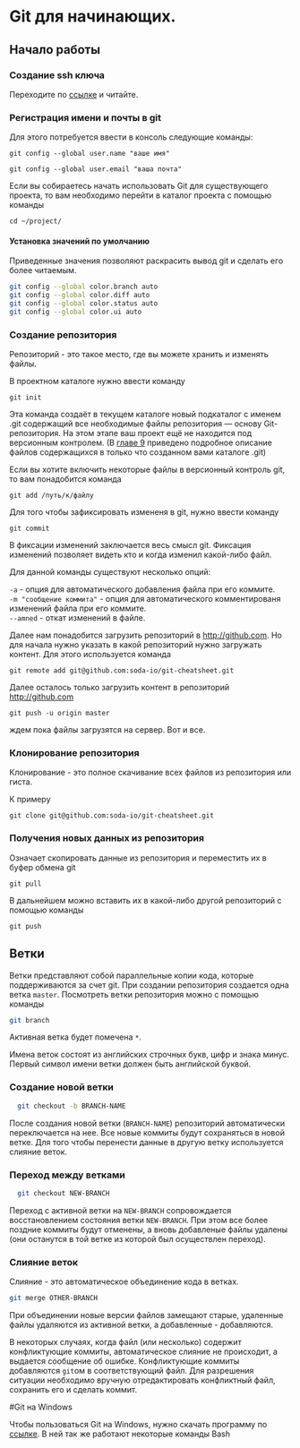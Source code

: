 # Git для начинающих.

## Начало работы
### Создание ssh ключа

Переходите по [ссылке](https://help.github.com/articles/generating-ssh-keys) и читайте.

### Регистрация имени и почты в git
Для этого потребуется ввести в консоль следующие команды:

`git config --global user.name "ваше имя"`  

`git config --global user.email "ваша почта"`

Если вы собираетесь начать использовать Git для существующего проекта, то вам необходимо перейти в каталог проекта c помощью команды 

`cd ~/project/`


#### Установка значений по умолчанию

Приведенные значения позволяют раскрасить вывод git и сделать его более читаемым.

```bash
git config --global color.branch auto
git config --global color.diff auto
git config --global color.status auto
git config --global color.ui auto
```

### Создание репозитория

Репозиторий - это такое место, где вы можете хранить и изменять файлы.

В проектном каталоге нужно ввести команду

`git init`

Эта команда создаёт в текущем каталоге новый подкаталог с именем .git содержащий все необходимые файлы репозитория — основу Git-репозитория. На этом этапе 
ваш проект ещё не находится под версионным контролем. (В [главе 9](http://git-scm.com/book/ru/Git-%D0%B8%D0%B7%D0%BD%D1%83%D1%82%D1%80%D0%B8) приведено
подробное описание файлов содержащихся в только что созданном вами каталоге .git)

Если вы хотите включить некоторые файлы в версионный контроль git, то вам понадобится команда 

`git add /путь/к/файлу`  

Для того чтобы зафиксировать измененя в git, нужно ввести команду 

`git commit`

В фиксации изменений заключается весь смысл git. Фиксация изменений позволяет видеть кто и когда изменил какой-либо файл.

Для данной команды существуют несколько опций:

`-a` - опция для автоматического добавления файла при его коммите.  
`-m "сообщение коммита"` - опция для автоматического комментированя изменений файла при его коммите.  
`--amned` - откат изменений в файле.

Далее нам понадобится загрузить репозиторий в http://github.com. Но для начала нужно указать в какой репозиторий нужно загружать контент.
Для этого используется команда 

`git remote add git@github.com:soda-io/git-cheatsheet.git`

Далее осталось только загрузить контент в репозиторий http://github.com 

`git push -u origin master`

ждем пока файлы загрузятся на сервер.
Вот и все.

### Клонирование репозитория

Клонирование - это полное скачивание всех файлов из репозитория или гиста.

К примеру

`git clone git@github.com:soda-io/git-cheatsheet.git`

### Получения новых данных из репозитория

Означает скопировать данные из репозитория и переместить их в буфер обмена git

`git pull`

В дальнейшем можно вставить их в какой-либо другой репозиторий с помощью команды 

`git push`

## Ветки

Ветки представляют собой параллельные копии кода, которые поддерживаются за счет git. При создании репозитория создается одна ветка `master`. Посмотреть ветки репозитория можно с помощью команды

  ```bash
  git branch
  ```
  
Активная ветка будет помечена `*`.

Имена веток состоят из английских строчных букв, цифр и знака минус. 
Первый символ имени ветки должен быть английской буквой.
  
### Создание новой ветки


  ```bash
	git checkout -b BRANCH-NAME
  ```

После создания новой ветки (`BRANCH-NAME`) репозиторий автоматически переключается на нее. Все новые коммиты будут сохраняться в новой ветке. Для того чтобы перенести данные в другую ветку используется слияние веток.

### Переход между ветками

  ```bash
    git checkout NEW-BRANCH
  ```

Переход с активной ветки на `NEW-BRANCH` сопровождается восстановлением состояния ветки `NEW-BRANCH`. При этом все более поздние коммиты будут отменены, а вновь добавленые файлы удалены (они останутся в той ветке из которой был осуществлен переход).


### Слияние веток

Слияние - это автоматическое объединение кода в ветках.

 ```bash
 git merge OTHER-BRANCH
 ```
 
При объединении новые версии файлов замещают старые, удаленные файлы удаляются из активной ветки, а добавленные - добавляются.

В некоторых случаях, когда файл (или несколько) содержит конфликтующие коммиты, автоматическое слияние не происходит, а выдается сообщение об ошибке. Конфликтующие коммиты добавляются `git`ом в соответствующий файл. Для разрешения ситуации необходимо вручную отредактировать конфликтный файл, сохранить его и сделать коммит. 

#Git на Windows

Чтобы пользоваться Git на Windows, нужно скачать программу по [ссылке](http://git-scm.com/downloads). В ней так же работают некоторые команды Bash

